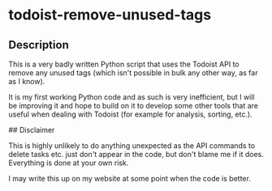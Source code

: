 # todoist-remove-unused-tags

## Description

This is a very badly written Python script that uses the Todoist API to remove any unused tags (which isn't possible in bulk any other way, as far as I know).

It is my first working Python code and as such is very inefficient, but I will be improving it and hope to build on it to develop some other tools that are useful when dealing with Todoist (for example for analysis, sorting, etc.).

## Disclaimer

This is highly unlikely to do anything unexpected as the API commands to delete tasks etc. just don't appear in the code, but don't blame me if it does. Everything is done at your own risk.

I may write this up on my website at some point when the code is better.
